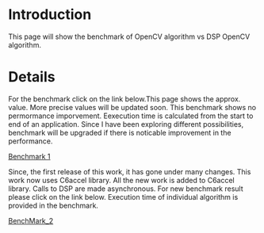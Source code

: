 # Introduction #

This page will show the benchmark of OpenCV algorithm vs DSP OpenCV algorithm.


# Details #

For the benchmark click on the link below.This page shows the approx. value. More precise values will be updated soon. This benchmark shows no permormance imporvement. Eexecution time is calculated from the start to end of an application. Since I have been exploring different possibilities, benchmark will be upgraded if there is noticable improvement in the performance.

[Benchmark 1](https://spreadsheets.google.com/ccc?key=0Ai2Dm5P92uZhdEtEem1JUE9Cd0hYLUk2VzNRRzVPNEE&authkey=COb_3fIL&hl=en#gid=0)

Since, the first release of this work, it has gone under many changes. This work now uses C6accel library. All the new work is added to C6accel library. Calls to DSP are made asynchronous. For new benchmark result please click on the link below. Execution time of individual algorithm is provided in the benchmark.

[BenchMark\_2 ](https://spreadsheets.google.com/ccc?key=0Ai2Dm5P92uZhdGFxcnI0N3p3M3FKX09XaVdwak4takE&hl=en&authkey=CIyT35UE)